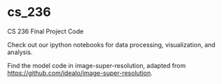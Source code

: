 # cs_236
CS 236 Final Project Code

Check out our ipython notebooks for data processing, visualization, and analysis.

Find the model code in image-super-resolution, adapted from https://github.com/idealo/image-super-resolution.
